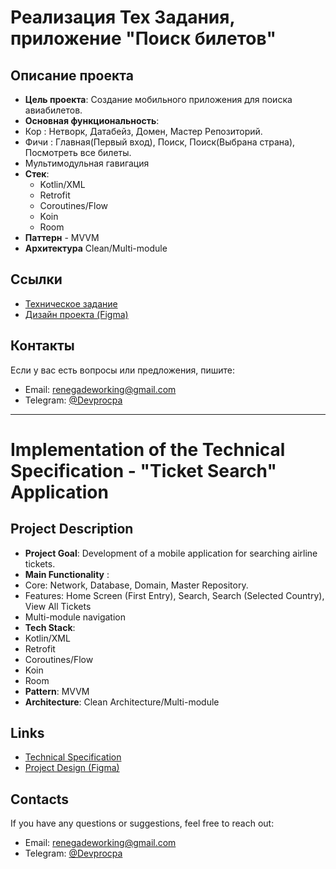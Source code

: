 # Реализация Тех Задания, приложение "Поиск билетов"
## Описание проекта

- **Цель проекта**: Cоздание мобильного приложения для поиска авиабилетов.
- **Основная функциональность**:
- Кор : Нетворк, Датабейз, Домен, Мастер Репозиторий.
- Фичи : Главная(Первый вход), Поиск, Поиск(Выбрана страна), Посмотреть все билеты.
- Мультимодульная гавигация
- **Стек**:
  - Kotlin/XML
  - Retrofit
  - Coroutines/Flow
  - Koin
  - Room
- **Паттерн** - MVVM
- **Архитектура** Clean/Multi-module

## Ссылки
- [Техническое задание](https://docs.google.com/document/d/1k7oW1WTOuw9D3Wp0kbCw3Ym5cG9xjqRenbVHeh6FgTk/edit?tab=t.0)
- [Дизайн проекта (Figma)](https://www.figma.com/design/u59qhHjKOpI2GmKuDRZBf8/Effective-Mobile.-%D0%A2%D0%B5%D1%81%D1%82%D0%BE%D0%B2%D0%BE%D0%B5-%D0%B7%D0%B0%D0%B4%D0%B0%D0%BD%D0%B8%D0%B5-%D0%B4%D0%BB%D1%8F-%D1%80%D0%B0%D0%B7%D1%80%D0%B0%D0%B1%D0%BE%D1%82%D1%87%D0%B8%D0%BA%D0%BE%D0%B2.-%D0%9F%D1%80%D0%BE%D0%B4%D0%B0%D0%B6%D0%B0-%D0%B0%D0%B2%D0%B8%D0%B0%D0%B1%D0%B8%D0%BB%D0%B5%D1%82%D0%BE%D0%B2?node-id=0-1&node-type=canvas&t=RZlxerkEEqtUMX4k-0)


## Контакты
Если у вас есть вопросы или предложения, пишите:
- Email: renegadeworking@gmail.com
- Telegram: [@Devprocpa](https://t.me/Devprocpa)


----
# Implementation of the Technical Specification - "Ticket Search" Application
## Project Description
- **Project Goal**: Development of a mobile application for searching airline tickets.
- **Main Functionality** :
- Core: Network, Database, Domain, Master Repository.
- Features: Home Screen (First Entry), Search, Search (Selected Country), View All Tickets
- Multi-module navigation
- **Tech Stack**:
- Kotlin/XML
- Retrofit
- Coroutines/Flow
- Koin
- Room
- **Pattern**: MVVM
- **Architecture**: Clean Architecture/Multi-module

## Links
- [Technical Specification](https://docs.google.com/document/d/1k7oW1WTOuw9D3Wp0kbCw3Ym5cG9xjqRenbVHeh6FgTk/edit?tab=t.0)
- [Project Design (Figma)](https://www.figma.com/design/u59qhHjKOpI2GmKuDRZBf8/Effective-Mobile.-%D0%A2%D0%B5%D1%81%D1%82%D0%BE%D0%B2%D0%BE%D0%B5-%D0%B7%D0%B0%D0%B4%D0%B0%D0%BD%D0%B8%D0%B5-%D0%B4%D0%BB%D1%8F-%D1%80%D0%B0%D0%B7%D1%80%D0%B0%D0%B1%D0%BE%D1%82%D1%87%D0%B8%D0%BA%D0%BE%D0%B2.-%D0%9F%D1%80%D0%BE%D0%B4%D0%B0%D0%B6%D0%B0-%D0%B0%D0%B2%D0%B8%D0%B0%D0%B1%D0%B8%D0%BB%D0%B5%D1%82%D0%BE%D0%B2?node-id=0-1&node-type=canvas&t=RZlxerkEEqtUMX4k-0)

## Contacts
If you have any questions or suggestions, feel free to reach out:
- Email: renegadeworking@gmail.com
- Telegram: [@Devprocpa](https://t.me/Devprocpa)
